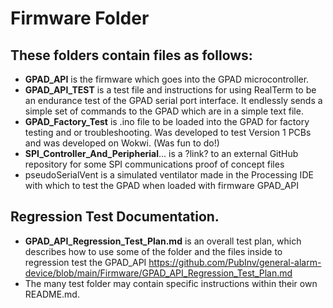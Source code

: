 # Firmware Folder

## These folders contain files as follows:

* __GPAD_API__ is the firmware which goes into the GPAD microcontroller.
* __GPAD_API_TEST__ is a test file and instructions for using RealTerm to be an endurance test of the GPAD serial port interface. It endlessly sends a simple set of commands to the GPAD which are in a simple text file.
* __GPAD_Factory_Test__ is .ino file to be loaded into the GPAD for factory testing and or troubleshooting. Was developed to test Version 1 PCBs and was developed on Wokwi. (Was fun to do!)
* __SPI_Controller_And_Peripherial__... is a ?link? to an external GitHub repository for some SPI communications proof of concept files 
* pseudoSerialVent is a simulated ventilator made in the Processing IDE with which to test the GPAD when loaded with firmware GPAD_API

## Regression Test Documentation. 
* __GPAD_API_Regression_Test_Plan.md__ is an overall test plan, which describes how to use some of the folder and the files inside to regression test the GPAD_API https://github.com/PubInv/general-alarm-device/blob/main/Firmware/GPAD_API_Regression_Test_Plan.md
* The many test folder may contain specific instructions within their own README.md.

